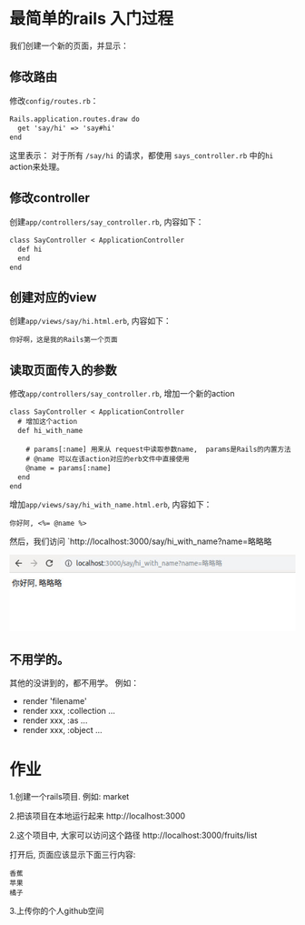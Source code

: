 # 最简单的rails 入门过程

我们创建一个新的页面，并显示：

## 修改路由

修改`config/routes.rb`：

```
Rails.application.routes.draw do
  get 'say/hi' => 'say#hi'
end
```

这里表示： 对于所有 `/say/hi` 的请求，都使用 `says_controller.rb` 中的`hi` action来处理。

## 修改controller

创建`app/controllers/say_controller.rb`, 内容如下：

```
class SayController < ApplicationController
  def hi
  end
end
```

## 创建对应的view

创建`app/views/say/hi.html.erb`, 内容如下：

```
你好啊，这是我的Rails第一个页面
```

## 读取页面传入的参数

修改`app/controllers/say_controller.rb`, 增加一个新的action

```
class SayController < ApplicationController
  # 增加这个action
  def hi_with_name

    # params[:name] 用来从 request中读取参数name,  params是Rails的内置方法
    # @name 可以在该action对应的erb文件中直接使用
    @name = params[:name]
  end
end
```

增加`app/views/say/hi_with_name.html.erb`, 内容如下：
```
你好阿, <%= @name %>
```

然后，我们访问 `http://localhost:3000/say/hi_with_name?name=略略略

![hi_with_name](images/lesson_1_say_hi_with_name.jpeg)

## 不用学的。

其他的没讲到的，都不用学。 例如：

- render 'filename'
- render xxx,  :collection ...
- render xxx,  :as ...
- render xxx,  :object ...


# 作业

1.创建一个rails项目. 例如:  market

2.把该项目在本地运行起来  http://localhost:3000

2.这个项目中, 大家可以访问这个路径  http://localhost:3000/fruits/list

打开后, 页面应该显示下面三行内容:

```
香蕉
苹果
橘子
```

3.上传你的个人github空间
